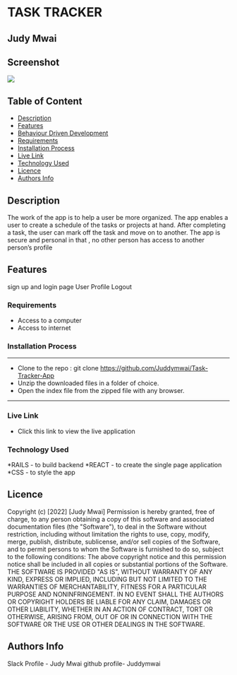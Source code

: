 # TASK TRACKER
 ## Judy Mwai
## Screenshot
 <!-- ![image](./public/) -->
 <img src="/client/public/landing.png" />
 
 ## Table of Content
 - [Description](#description)
 - [Features](#features)
 - [Behaviour Driven Development](#Behaviour-Driven-Development)
 - [Requirements](#requirements)
 - [Installation Process](#installation-Process)
 - [Live Link](#Live-Link)
 - [Technology  Used](#technology-Used)
 - [Licence](#licence)
 - [Authors Info](#Authors-Info)
 ## Description
 <p>The work of the app is to help a user be  more organized. The app enables a user to create a schedule of the tasks or projects at hand. After completing a task, the user can mark off the task and move on to another. The app is secure and personal in that , no other person has access to another person’s profile</p>

## Features
sign up and login page
User Profile
Logout



 ###  Requirements
 * Access to  a computer
 * Access to internet
 ### Installation Process
 ****
* Clone to the repo : git clone https://github.com/Juddymwai/Task-Tracker-App
* Unzip the downloaded files in a folder of choice.
* Open the index file from the zipped file with any browser.
 ****
 
### Live Link
- Click this link to view the live application 
### Technology  Used
*RAILS - to build backend 
*REACT 	- to create the single page application 
*CSS - to style the app




## Licence
Copyright (c) [2022] [Judy Mwai] 
Permission is hereby granted, free of charge, to any person obtaining a copy
of this software and associated documentation files (the "Software"), to deal
in the Software without restriction, including without limitation the rights
to use, copy, modify, merge, publish, distribute, sublicense, and/or sell
copies of the Software, and to permit persons to whom the Software is
furnished to do so, subject to the following conditions:
The above copyright notice and this permission notice shall be included in all
copies or substantial portions of the Software.
THE SOFTWARE IS PROVIDED "AS IS", WITHOUT WARRANTY OF ANY KIND, EXPRESS OR
IMPLIED, INCLUDING BUT NOT LIMITED TO THE WARRANTIES OF MERCHANTABILITY,
FITNESS FOR A PARTICULAR PURPOSE AND NONINFRINGEMENT. IN NO EVENT SHALL THE
AUTHORS OR COPYRIGHT HOLDERS BE LIABLE FOR ANY CLAIM, DAMAGES OR OTHER
LIABILITY, WHETHER IN AN ACTION OF CONTRACT, TORT OR OTHERWISE, ARISING FROM,
OUT OF OR IN CONNECTION WITH THE SOFTWARE OR THE USE OR OTHER DEALINGS IN THE
SOFTWARE.


## Authors Info
Slack Profile - Judy Mwai
github profile- Juddymwai
